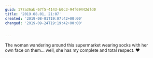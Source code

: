 ```yaml
---
guid: 177a36ab-67f5-4143-b0c3-94f69442dfd0
title: '2019.08.01, 21:07'
created: '2019-08-01T19:07:42+00:00'
changed: '2019-09-24T19:19:42+00:00'


---
```


The woman wandering around this supermarket wearing socks with her own face on them... well, she has my complete and total respect. ♥️
